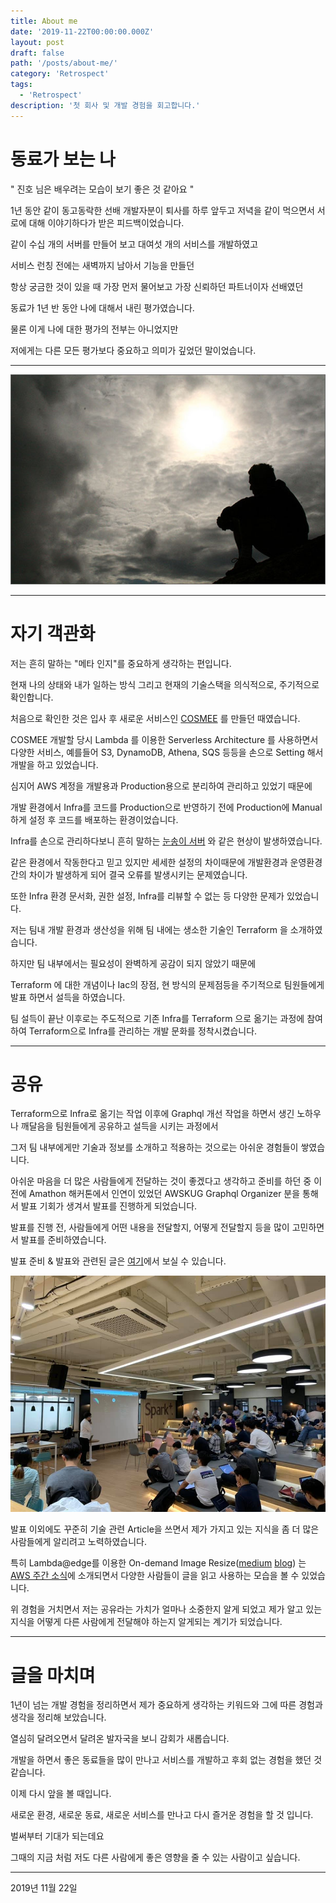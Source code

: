 ```yaml
---
title: About me
date: '2019-11-22T00:00:00.000Z'
layout: post
draft: false
path: '/posts/about-me/'
category: 'Retrospect'
tags:
  - 'Retrospect'
description: '첫 회사 및 개발 경험을 회고합니다.'
---
```


# 동료가 보는 나

" 진호 님은 배우려는 모습이 보기 좋은 것 같아요 "

1년 동안 같이 동고동락한 선배 개발자분이 퇴사를 하루 앞두고 저녁을 같이 먹으면서 서로에 대해 이야기하다가 받은 피드백이었습니다.

같이 수십 개의 서버를 만들어 보고 대여섯 개의 서비스를 개발하였고

서비스 런칭 전에는 새벽까지 남아서 기능을 만들던

항상 궁금한 것이 있을 때 가장 먼저 물어보고 가장 신뢰하던 파트너이자 선배였던

동료가 1년 반 동안 나에 대해서 내린 평가였습니다.

물론 이게 나에 대한 평가의 전부는 아니었지만

저에게는 다른 모든 평가보다 중요하고 의미가 깊었던 말이었습니다.

---

![](./think.jpg)

---

# 자기 객관화

저는 흔히 말하는 "메타 인지"를 중요하게 생각하는 편입니다.

현재 나의 상태와 내가 일하는 방식 그리고 현재의 기술스택을 의식적으로, 주기적으로 확인합니다.

처음으로 확인한 것은 입사 후 새로운 서비스인 [COSMEE](https://m.blog.naver.com/wsb9393/221508016691) 를 만들던 때였습니다.

COSMEE 개발할 당시 Lambda 를 이용한 Serverless Architecture 를 사용하면서 다양한 서비스, 예를들어 S3, DynamoDB, Athena, SQS 등등을 손으로 Setting 해서 개발을 하고 있었습니다.

심지어 AWS 계정을 개발용과 Production용으로 분리하여 관리하고 있었기 때문에

개발 환경에서 Infra를 코드를 Production으로 반영하기 전에 Production에 Manual하게 설정 후 코드를 배포하는 환경이었습니다.

Infra를 손으로 관리하다보니 흔히 말하는 [눈송이 서버](https://bcho.tistory.com/1224) 와 같은 현상이 발생하였습니다.

같은 환경에서 작동한다고 믿고 있지만 세세한 설정의 차이때문에 개발환경과 운영환경 간의 차이가 발생하게 되어 결국 오류를 발생시키는 문제였습니다.

또한 Infra 환경 문서화, 권한 설정, Infra를 리뷰할 수 없는 등 다양한 문제가 있었습니다.

저는 팀내 개발 환경과 생산성을 위해 팀 내에는 생소한 기술인 Terraform 을 소개하였습니다.

하지만 팀 내부에서는 필요성이 완벽하게 공감이 되지 않았기 때문에

Terraform 에 대한 개념이나 Iac의 장점, 현 방식의 문제점등을 주기적으로 팀원들에게 발표 하면서 설득을 하였습니다.

팀 설득이 끝난 이후로는 주도적으로 기존 Infra를 Terraform 으로 옮기는 과정에 참여하여 Terraform으로 Infra를 관리하는 개발 문화를 정착시켰습니다.

---

# 공유

Terraform으로 Infra로 옮기는 작업 이후에 Graphql 개선 작업을 하면서 생긴 노하우나 깨달음을 팀원들에게 공유하고 설득을 시키는 과정에서

그저 팀 내부에게만 기술과 정보를 소개하고 적용하는 것으로는 아쉬운 경험들이 쌓였습니다.

아쉬운 마음을 더 많은 사람들에게 전달하는 것이 좋겠다고 생각하고 준비를 하던 중 이전에 Amathon 해커톤에서 인연이 있었던 AWSKUG Graphql Organizer 분을 통해서 발표 기회가 생겨서 발표를 진행하게 되었습니다.

발표를 진행 전, 사람들에게 어떤 내용을 전달할지, 어떻게 전달할지 등을 많이 고민하면서 발표를 준비하였습니다.

발표 준비 & 발표와 관련된 글은 [여기](https://jinho.dev/posts/Schema-First-to-Code-First)에서 보실 수 있습니다.

![](./meetup.jpg)

발표 이외에도 꾸준히 기술 관련 Article을 쓰면서 제가 가지고 있는 지식을 좀 더 많은 사람들에게 알리려고 노력하였습니다.

특히 Lambda@edge를 이용한 On-demand Image Resize([medium](https://engineering.huiseoul.com/lambda-%ED%95%9C%EA%B0%9C%EB%A1%9C-%EB%A7%8C%EB%93%9C%EB%8A%94-on-demand-image-resizing-d48167cc1c31) [blog](https://jinho.dev/development/lambdaEdge.html)) 는 [AWS 주간 소식](https://aws.amazon.com/ko/blogs/korea/week-in-review-13-8-18/)에 소개되면서 다양한 사람들이 글을 읽고 사용하는 모습을 볼 수 있었습니다.

위 경험을 거치면서 저는 공유라는 가치가 얼마나 소중한지 알게 되었고 제가 알고 있는 지식을 어떻게 다른 사람에게 전달해야 하는지 알게되는 계기가 되었습니다.

---

# 글을 마치며

1년이 넘는 개발 경험을 정리하면서 제가 중요하게 생각하는 키워드와 그에 따른 경험과 생각을 정리해 보았습니다.

열심히 달려오면서 달려온 발자국을 보니 감회가 새롭습니다.

개발을 하면서 좋은 동료들을 많이 만나고 서비스를 개발하고 후회 없는 경험을 했던 것 같습니다.

이제 다시 앞을 볼 때입니다.

새로운 환경, 새로운 동료, 새로운 서비스를 만나고 다시 즐거운 경험을 할 것 입니다.

벌써부터 기대가 되는데요

그때의 지금 처럼 저도 다른 사람에게 좋은 영향을 줄 수 있는 사람이고 싶습니다.

---

2019년 11월 22일
